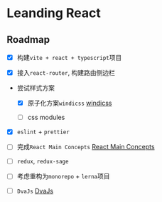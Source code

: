 # Leanding React

## Roadmap

- [x] 构建`vite + react + typescript`项目

- [x] 接入`react-router`, 构建路由侧边栏

- 尝试样式方案

  - [x] 原子化方案`windicss` [windicss](https://windicss.org/)

  - [ ] css modules

- [x] `eslint` + `prettier`

- [ ] 完成`React Main Concepts` [React Main Concepts](https://reactjs.org/docs/hello-world.html)

- [ ] `redux`, `redux-sage`

- [ ] 考虑重构为`monorepo` + `lerna`项目

- [ ] `DvaJs` [DvaJs](https://dvajs.com/)
